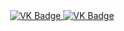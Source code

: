 <div id ="badges" align ="center">
  <a href= "https://vk.com/ssseiss">
    <img src= "https://img.shields.io/badge/VK-blue?style=for-the-badge&logo=VK&logoColor=white" alt="VK Badge"/>
  </a>

  <a href= "https://mail.google.com/mail/u/1/#inbox">
    <img src = "https://img.shields.io/badge/EMAIL-red?style=for-the-badge&logo=Gmail&logoColor=white" alt="VK Badge"/>
  </a>
</div>

<div id="viewprof" align="center">
    <img src="https://komarev.com/ghpvc/?username=sei228777&style=flat-square&color=blue" alt=""/>
</div>
